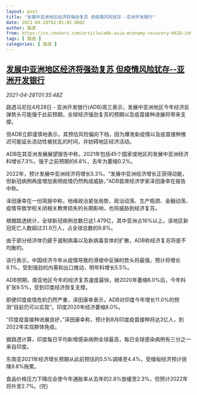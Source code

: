 ```yaml
---
layout: post
title: "发展中亚洲地区经济将强劲复苏 但疫情风险犹存--亚洲开发银行"
date: 2021-04-28T02:01:02.000Z
author: 路透
from: https://cn.reuters.com/article/adb-asia-economy-recovery-0428-idCNKBS2CF043
tags: [ 路透 ]
categories: [ 路透 ]
---
```

<!--1619575262000-->
[发展中亚洲地区经济将强劲复苏 但疫情风险犹存--亚洲开发银行](https://cn.reuters.com/article/adb-asia-economy-recovery-0428-idCNKBS2CF043)
------

<div>
<div><i>2021-04-28T01:35:48Z</i></div><p>路透马尼拉4月28日 - 亚洲开发银行(ADB)周三表示，发展中亚洲地区今年经济反弹势头可能强于此前预期，全球经济强劲复苏的预期以及疫苗接种进展将带来支撑。</p><p>但ADB立即谨慎地表示，其预估风险偏向下档，因为爆发新疫情以及疫苗接种推迟可能延长流动性被扰乱的时间，并妨碍地区经济活动。</p><p>ADB在其亚洲发展展望报告中称，2021年包括45个国家或地区的发展中亚洲经济料增长7.3%，强于之前预期的6.8%，去年为萎缩0.2%。</p><p>2022年，预计发展中亚洲经济将增长5.3%。“发展中亚洲经济增长正获得动能，但新冠病例再度增加表明疫情仍然构成威胁，”ADB首席经济学家泽田康幸在报告中称。</p><p>泽田康幸在一份简报中称，地缘政治紧张局势、政治动荡、生产瓶颈、金融动荡、疫情导致学校关闭相关教育损失的长期影响，也将威胁到经济复苏。</p><p>根据路透统计，全球新冠病例总数已达1.479亿，其中亚洲占16%以上。该地区新冠死亡人数超过31.9万人，占全球总数的9.8%。</p><p>由于部分经济体仍疲于遏制病毒以及新病毒变体的扩散，ADB称经济复苏将是不均衡的。</p><p>该行表示，中国经济今年从疫情导致的滑坡中反弹的势头将最强，预计将增长8.1%，受到强劲的内需和出口推动，明年料增长5.5%。</p><p>ADB预期，南亚地区今年的经济复苏速度最快，继2020年萎缩6.0%后，今年料扩张9.5%，受到印度经济恢复支撑。</p><p>即便印度疫情危机仍然严重，泽田康幸表示，ADB对印度今年增长11.0%的预测“目前仍可以实现”。印度2020年经济萎缩8.0%。</p><p>“印度疫苗接种进展良好，”泽田康幸称，预计到8月印度疫苗接种将达3亿人，到2022年实现群体免疫。</p><p>据路透计算，印度每日平均新增感染病例全球最高，每日全球感染病例有三分之一来自印度。</p><p>东南亚2021年经济增长预期从此前预估的5.5%调降至4.4%，受缅甸经济预计锐降9.8%拖累。</p><p>食品价格压力下降应会使今年通胀率从去年的2.8%放缓至2.3%，但预计2022年将升至2.7%。(完)</p>
</div>
